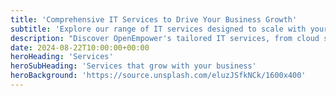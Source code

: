 ```yaml
---
title: 'Comprehensive IT Services to Drive Your Business Growth'
subtitle: 'Explore our range of IT services designed to scale with your business and ensure sustained success.'
description: "Discover OpenEmpower's tailored IT services, from cloud solutions to cybersecurity, designed to support and grow your business in a dynamic environment."
date: 2024-08-22T10:00:00+00:00
heroHeading: 'Services'
heroSubHeading: 'Services that grow with your business'
heroBackground: 'https://source.unsplash.com/eluzJSfkNCk/1600x400'
---
```

